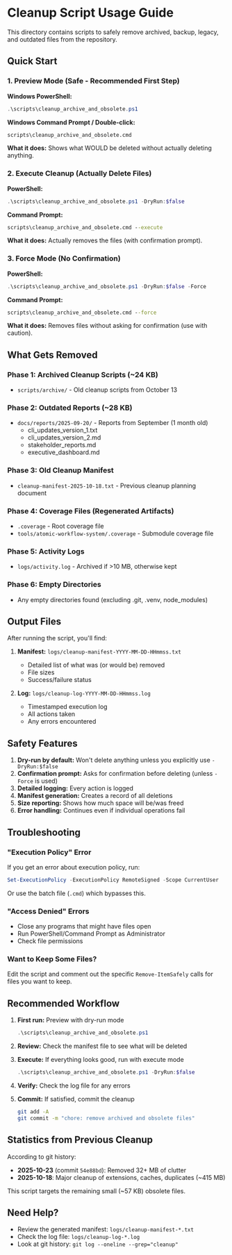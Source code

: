 # Cleanup Script Usage Guide

This directory contains scripts to safely remove archived, backup, legacy, and outdated files from the repository.

## Quick Start

### 1. Preview Mode (Safe - Recommended First Step)

**Windows PowerShell:**
```powershell
.\scripts\cleanup_archive_and_obsolete.ps1
```

**Windows Command Prompt / Double-click:**
```cmd
scripts\cleanup_archive_and_obsolete.cmd
```

**What it does:** Shows what WOULD be deleted without actually deleting anything.

### 2. Execute Cleanup (Actually Delete Files)

**PowerShell:**
```powershell
.\scripts\cleanup_archive_and_obsolete.ps1 -DryRun:$false
```

**Command Prompt:**
```cmd
scripts\cleanup_archive_and_obsolete.cmd --execute
```

**What it does:** Actually removes the files (with confirmation prompt).

### 3. Force Mode (No Confirmation)

**PowerShell:**
```powershell
.\scripts\cleanup_archive_and_obsolete.ps1 -DryRun:$false -Force
```

**Command Prompt:**
```cmd
scripts\cleanup_archive_and_obsolete.cmd --force
```

**What it does:** Removes files without asking for confirmation (use with caution).

## What Gets Removed

### Phase 1: Archived Cleanup Scripts (~24 KB)
- `scripts/archive/` - Old cleanup scripts from October 13

### Phase 2: Outdated Reports (~28 KB)
- `docs/reports/2025-09-20/` - Reports from September (1 month old)
  - cli_updates_version_1.txt
  - cli_updates_version_2.md
  - stakeholder_reports.md
  - executive_dashboard.md

### Phase 3: Old Cleanup Manifest
- `cleanup-manifest-2025-10-18.txt` - Previous cleanup planning document

### Phase 4: Coverage Files (Regenerated Artifacts)
- `.coverage` - Root coverage file
- `tools/atomic-workflow-system/.coverage` - Submodule coverage file

### Phase 5: Activity Logs
- `logs/activity.log` - Archived if >10 MB, otherwise kept

### Phase 6: Empty Directories
- Any empty directories found (excluding .git, .venv, node_modules)

## Output Files

After running the script, you'll find:

1. **Manifest:** `logs/cleanup-manifest-YYYY-MM-DD-HHmmss.txt`
   - Detailed list of what was (or would be) removed
   - File sizes
   - Success/failure status

2. **Log:** `logs/cleanup-log-YYYY-MM-DD-HHmmss.log`
   - Timestamped execution log
   - All actions taken
   - Any errors encountered

## Safety Features

1. **Dry-run by default:** Won't delete anything unless you explicitly use `-DryRun:$false`
2. **Confirmation prompt:** Asks for confirmation before deleting (unless `-Force` is used)
3. **Detailed logging:** Every action is logged
4. **Manifest generation:** Creates a record of all deletions
5. **Size reporting:** Shows how much space will be/was freed
6. **Error handling:** Continues even if individual operations fail

## Troubleshooting

### "Execution Policy" Error

If you get an error about execution policy, run:

```powershell
Set-ExecutionPolicy -ExecutionPolicy RemoteSigned -Scope CurrentUser
```

Or use the batch file (`.cmd`) which bypasses this.

### "Access Denied" Errors

- Close any programs that might have files open
- Run PowerShell/Command Prompt as Administrator
- Check file permissions

### Want to Keep Some Files?

Edit the script and comment out the specific `Remove-ItemSafely` calls for files you want to keep.

## Recommended Workflow

1. **First run:** Preview with dry-run mode
   ```powershell
   .\scripts\cleanup_archive_and_obsolete.ps1
   ```

2. **Review:** Check the manifest file to see what will be deleted

3. **Execute:** If everything looks good, run with execute mode
   ```powershell
   .\scripts\cleanup_archive_and_obsolete.ps1 -DryRun:$false
   ```

4. **Verify:** Check the log file for any errors

5. **Commit:** If satisfied, commit the cleanup
   ```bash
   git add -A
   git commit -m "chore: remove archived and obsolete files"
   ```

## Statistics from Previous Cleanup

According to git history:
- **2025-10-23** (commit `54e88bd`): Removed 32+ MB of clutter
- **2025-10-18**: Major cleanup of extensions, caches, duplicates (~415 MB)

This script targets the remaining small (~57 KB) obsolete files.

## Need Help?

- Review the generated manifest: `logs/cleanup-manifest-*.txt`
- Check the log file: `logs/cleanup-log-*.log`
- Look at git history: `git log --oneline --grep="cleanup"`
